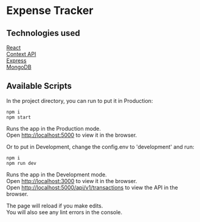 # Expense Tracker

## Technologies used

[React](https://reactjs.org/) <br/>
[Context API ](https://reactjs.org/docs/context.html) <br/>
[Express](https://expressjs.com/)<br/>
[MongoDB](https://www.mongodb.com/)<br/>

## Available Scripts

In the project directory, you can run to put it in Production:

```
npm i
npm start
```

Runs the app in the Production mode.<br />
Open [http://localhost:5000](http://localhost:5000) to view it in the browser.

Or to put in Development, change the config.env to 'development' and run:

```
npm i
npm run dev
```

Runs the app in the Development mode.<br />
Open [http://localhost:3000](http://localhost:3000) to view it in the browser. <br>
Open [http://localhost:5000/api/v1/transactions](http://localhost:5000/api/v1/transactions) to view the API in the browser.

The page will reload if you make edits.<br />
You will also see any lint errors in the console.
